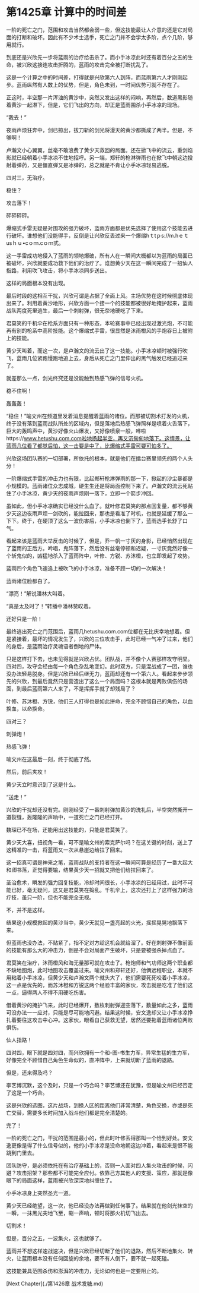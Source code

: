 # 第1425章 计算中的时间差

一阶的死亡之门，范围和攻击当然都会弱一些，但这技能最让人介意的还是它对局面的打断和破坏。因此有不少术士选手，死亡之门并不会学太多阶，点个几阶，够用就行。

到底还是兴欣先一步将蓝雨的治疗给击杀了。而小手冰凉此时还有着百分之五的生命，被兴欣这接连攻击折腾的，蓝雨的攻击完全被打断扰乱了。

这是一个计算之中的时间差，打得就是兴欣第六人到阵，而蓝雨第六人才刚刚起步。蓝雨纵然有人数上的优势，但是，角色未到，一时间优势可就不存在了。

正这时，半空那一片浑浊的黄沙中，突然又发出这样的闷响，再然后，数道黑影随着黄沙一起淋下，但是，它们飞出的方向，却正是蓝雨围杀小手冰凉的现场。

“我去！”

夜雨声烦狂奔中，剑已掠出，拔刀斩的剑光将漫天的黄沙都撕成了两半。但是，不够啊！

卢瀚文小心翼翼，丝毫不敢浪费了黄少天救回的局面。还在掀飞中的流云，重剑焰影就已经朝着小手冰凉不住地招呼。另一端，郑轩的枪淋弹雨也在掀飞中朝这边投射着弹药，又是僵直弹又是冰弹的，总之就是不肯让小手冰凉轻易逃脱。

四对三，无治疗。

稳住？

攻击落下！

砰砰砰砰。

爆缩式手雷无疑是对围攻的强力破坏，蓝雨方面都是优先选择了使用这个技能去进行破坏。谁想他们没能得手，反倒是让兴欣反丢过来一个爆缩hｔtｐs://m.hｅｔusｈｕ•cｏｍ.cｏｍ式。

这一手雷成功地侵入了蓝雨的领地爆破，所有人在一瞬间大概都以为蓝雨的局面已被破坏，兴欣就要成功救下他们的治疗了。谁想黄少天在这一瞬间完成了一招仙人指路，利用吹飞攻击，将小手冰凉同步送出。

这样的局面根本没有出现。

最后时段的这相互干扰，兴欣可谓是占据了全面上风。主场优势在这时候彻底体现出来了。利用着黄沙地形，兴欣方面一个接一个的技能都被很好地掩护起来，蓝雨战队两度死里逃生，最后一个刺射弹，很无奈地硬吃了下来。

君莫笑的千机伞在枪系方面只有一种形态，本轮赛事中已经出现过激光炮，不可能再有别的枪系中高阶技能。这个爆缩式手雷，很显然是沐雨橙风的手炮吞日上被附上的技能。

黄少天叫着，而这一次，是卢瀚文的流云出了这一技能。小手冰凉顿时被强行吹飞，蓝雨几位紧跑慢跑地追上去，身后从死亡之门里伸出的黑气触发已经追过来了。

就差那么一点，剑光终究还是没能触到热感飞弹的信号火机。

稳不住啊！

轰轰轰！

“稳住！”喻文州在频道里发着消息提醒着蓝雨的诸位。而那被切割术打发的火机，终于没有落到蓝雨战队所处的区域内，但是落地后热感飞弹照样是喷着火舌落下，巨大的轰鸣声中，黄沙好像火山爆发，又好像喷泉一般，哗啦https://www.hetushu.com.com啦地扬起半空，再又沉甸甸地落下。这情景，让蓝雨几位看了都觉后怕，这一击要是中了，比爆缩式手雷可要可怕多了。

兴欣这场团队赛的一切部署，所依托的根本，就是他们在擂台赛里领先的两个人头分！

一阶爆缩式手雷的冲击力也有限，比起郑轩枪淋弹雨的那一下，掀起的沙尘暴都是小规模的。蓝雨诸位众志成城，硬生生还是将局面控制下来了。卢瀚文的流云死贴住了小手冰凉，黄少天的夜雨声烦刚一落下，立即一个箭步冲回。

虽如此，但小手冰凉确实已经没什么血了。就叶修君莫笑的那点回复量，都不够黄少天这边夜雨声烦一剑砍的，能拉回来，那也是看准了时机，也就是延缓了那么一下下。终于，在硬顶了这么一波伤害后，小手冰凉也倒下了，蓝雨选手长舒了口气。

看起来该是蓝雨大举反击的时候了，但是，乔一帆一寸灰的身影，已经悄然出现在了蓝雨的正后方。吟唱，鬼阵落下，然后没有丝毫停顿和迟疑，一寸灰竟然好像一个斩鬼似的，凶猛地杀入了蓝雨阵中，叶修、方锐、苏沐橙，也立即发起了攻势。

蓝雨四个角色飞速追上被吹飞的小手冰凉，准备不顾一切的一次解决！

蓝雨诸位脸都白了。

“漂亮！”解说潘林大叫着。

“真是太及时了！”转播中潘林赞叹着。

还好只是一阶！

最终逃出死亡之门范围后，蓝雨几hetushu.com.com位都在无比庆幸地想着。但是紧接着，最坏的情况发生了，兴欣的三位攻击手，此时已经一气冲了过来，他们的身后，是蓝雨治疗灵魂语者倒地的尸体。

只是这样打下去，也未见得就是兴欣占优。团队战，并不像个人赛那样攻守明显。四对四，攻守会经由每一个角色杂乱地变幻。此时双方，只是混战成了一团，谁也没办法轻易脱身。但是兴欣已经后继无力，蓝雨却还有一个第六人。看起来步步领先的兴欣，到最后竟然只是营造出了这么一个局面吗？这根本就是两败俱伤的场面，到最后蓝雨第六人来了，不是挥挥手就了却残局了？

叶修、苏沐橙、方锐，他们三人打得也是如此拼命，完全不顾惜自己的角色，以血换血，以命换命。

四对三？

刺弹炮！

热感飞弹！

喻文州在这最后一刻，终于彻底了然。

然后，前后夹攻！

黄少天立时意识到了这是什么。

“送走！”

兴欣的干扰却还没有完。刚刚经受了一番刺射弹加黄沙的洗礼后，半空突然撕开一道裂缝，轰隆隆的声响中，一道死亡之门已经打开。

魏琛已不在场，还能用出这技能的，只能是君莫笑了。

黄少天大喜，扭视角一看，可不是喻文州的索克萨尔吗？在这关键的时刻，送上了这精准的一击，将蓝雨又一次从悬崖边给拉了回来。

这一招真可谓是神来之笔，蓝雨战队的支持者在这一瞬间可算是经历了一番大起大和*图*书落，正觉得要输，结果黄少天一招就又把他们给拉回来了。

圣治愈术，瞬发的强力回复技能，冷却时间很长，小手冰凉的已经用过，此时不可能已好，毫无疑问，这又是君莫笑在捣乱。千机伞上，这次还打上了这样强力的治疗技，虽只一阶，但也不能完全无视。

不，并不是这样。

结果这小规模掀起的黄沙当中，黄少天就见一盏亮起的火光，摇摇晃晃地飘落下来。

但蓝雨也没办法，不贴紧了，指不定对方趁这机会就给溜了。好在刺射弹不像前面的技能有那么大的冲击力，倒是不会对局面产生破坏，只是要被强杀掉点血了。

君莫笑在治疗，沐雨橙风和海无量那可就在攻击了。枪炮师和气功师这两个职业都不缺地图炮，此时地图攻击覆盖过来。喻文州和郑轩还好，他俩远程职业，本就不用粘着小手冰凉，但黄少天和卢瀚文两个就头大了，他们需要死死咬着小手冰凉，这一点是优先的，而苏沐橙和方锐这两个经验丰富的家伙，攻击就是吃准了他们这一点，逼得两人不得不用硬吃伤害。

借着黄沙的掩护飞来，此时已经爆开，数枚刺射弹迎空落下，数量如此之多，蓝雨可没办法一一应对，只能是尽可能地闪避。结果这时候，安文逸却又让小手冰凉挣扎着要往这攻击中心冲。这家伙，眼看自己获救无望，居然还要拖着蓝雨诸位两败俱伤。

仙人指路！

四对四，眼下就是四对四，而兴欣拥有一个和-图-书生力军，异常生猛的生力军，好像完全不顾惜自己角色生命似的，直冲阵中，上来就切断了蓝雨的退路。

但是，还来得及吗？

李艺博沉默，这个及时，只是一个巧合吗？李艺博还在犹豫，但是喻文州已经否定了这是一个巧合。

这是兴欣的选图，这片战场，到换人区的距离他们非常清楚，角色交换，亦或是死亡交替，需要多长时间加入战斗他们都是完全清楚的。

完了！

一阶的死亡之门，干扰的范围是最小的，但此时叶修丢得那叫一个恰到好处。安文逸更像是得了什么信号似的，他的小手冰凉是没命地朝这边冲着，看起来是恨不能跳到门里去。

团队防守，是必须依托在有治疗基础上的，否则一人面对四人集火攻击的时候，闪避？攻击招架？那些都不可能完全应付。依靠己方其他人的支援、策应，那就是像眼下的局面这样，蓝雨被兴欣深深地纠缠住了。

小手冰凉身上突然圣光一道。

黄少天已经绝望，这一次，他已经没办法再做到任何事了。结果就在他剑光抹空的一瞬，一抹黑光突地飞至，唰一声响，顿时将那火机切飞出去。

切割术！

但是，百分之五，一波集火，这也就够了。

蓝雨并不想这样速战速决，但是兴欣已经切断了他们的退路，然后不断地集火、转火，让蓝雨根本没有任何回旋的余地，要不有人倒下，要不就一起死磕。

这技能兼具范围杀伤和澎湃的冲击力，无论如何也是一定要阻止的。



[Next Chapter](./第1426章 战术发糖.md)